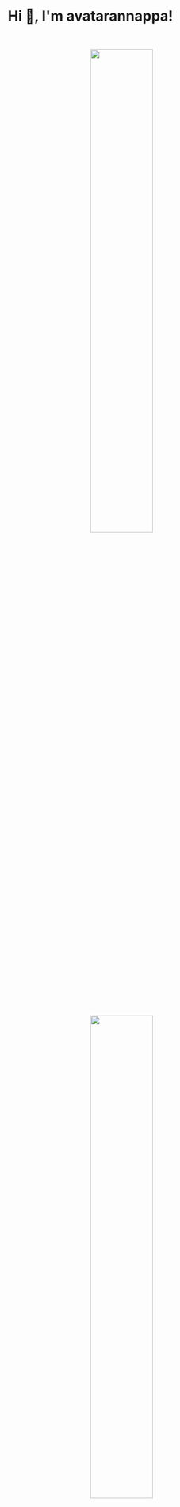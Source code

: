 <h1 align="center">Hi 👋, I'm avatarannappa!</h1>
<br>

<p>
  <img width="50%" align="right" src = "https://github-readme-streak-stats.herokuapp.com?user=avatarannappa&theme=dark&hide_border=true">
</p>
<p>
  <img width="50%" align="right" src = "https://github-readme-stats.vercel.app/api/top-langs/?username=avatarannappa&theme=bear">
</p>
<p>
  <img width="50%" align="right" src = "https://github-readme-stats.vercel.app/api?username=avatarannappa&show_icons=true&theme=bear">
</p>
<a href="https://profile.codersrank.io/user/avatarannappa/">
  <img width="50%" align="right" src="https://cr-skills-chart-widget.azurewebsites.net/api/api?username=avatarannappa&skills=Java,CSS,JSON,HTML,JavaScript,Python,Shell,TypeScript,Vue" />
</a>
